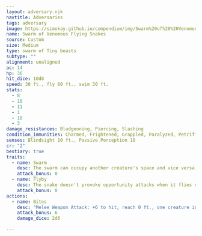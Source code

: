 ```yaml
---
layout: adversary.njk
navtitle: Adversaries
tags: adversary
image: https://simokay.github.io/compendium/img/Swarm%20of%20%20Venomous%20Flying%20Snakes.webp
name: Swarm of Venomous Flying Snakes
source: Custom
size: Medium
type: swarm of Tiny beasts
subtype: ""
alignment: unaligned
ac: 14
hp: 36
hit_dice: 10d8
speed: 30 ft., fly 60 ft., swim 30 ft.
stats:
  - 8
  - 18
  - 11
  - 1
  - 10
  - 3
damage_resistances: Bludgeoning, Piercing, Slashing
condition_immunities: Charmed, Frightened, Grappled, Paralyzed, Petrified, Prone, Restrained, Stunned
senses: Blindsight 10 ft., Passive Perception 10
cr: "2"
bestiary: true
traits:
  - name: Swarm
    desc: The swarm can occupy another creature's space and vice versa, and the swarm can move through any opening large enough for a Tiny snake. The swarm can't regain hit points or gain temporary hit points.
    attack_bonus: 0
  - name: Flyby
    desc: The snake doesn't provoke opportunity attacks when it flies out of an enemy's reach.
    attack_bonus: 0
actions:
  - name: Bites
    desc: "Melee Weapon Attack: +6 to hit, reach 0 ft., one creature in the swarm's space. Hit: 7 (2d6) piercing damage, or 3 (1d6) piercing damage if the swarm has half of its hit points or fewer. The target must make a DC 10 Constitution saving throw, taking 14 (4d6) poison damage on a failed save, or half as much damage on a successful one."
    attack_bonus: 6
    damage_dice: 2d6

---
```

